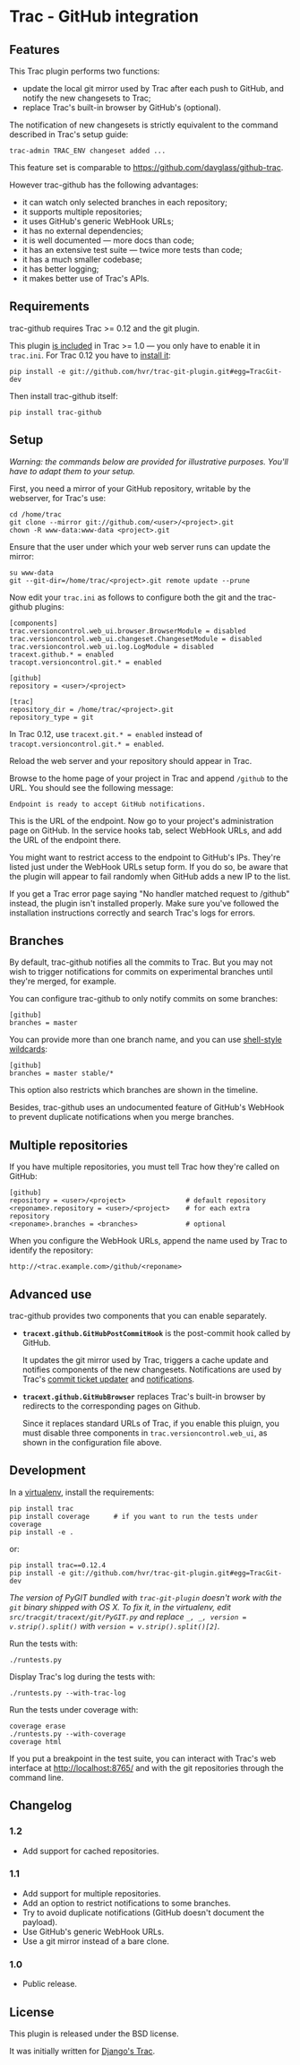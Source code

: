 Trac - GitHub integration
=========================

Features
--------

This Trac plugin performs two functions:

- update the local git mirror used by Trac after each push to GitHub, and
  notify the new changesets to Trac;
- replace Trac's built-in browser by GitHub's (optional).

The notification of new changesets is strictly equivalent to the command
described in Trac's setup guide:

    trac-admin TRAC_ENV changeset added ...

This feature set is comparable to https://github.com/davglass/github-trac.

However trac-github has the following advantages:

- it can watch only selected branches in each repository;
- it supports multiple repositories;
- it uses GitHub's generic WebHook URLs;
- it has no external dependencies;
- it is well documented — more docs than code;
- it has an extensive test suite — twice more tests than code;
- it has a much smaller codebase;
- it has better logging;
- it makes better use of Trac's APIs.

Requirements
------------

trac-github requires Trac >= 0.12 and the git plugin.

This plugin [is included](http://trac.edgewall.org/wiki/TracGit) in Trac >=
1.0 — you only have to enable it in `trac.ini`. For Trac 0.12 you have to
[install it](http://trac-hacks.org/wiki/GitPlugin):

    pip install -e git://github.com/hvr/trac-git-plugin.git#egg=TracGit-dev

Then install trac-github itself:

    pip install trac-github

Setup
-----

_Warning: the commands below are provided for illustrative purposes. You'll
have to adapt them to your setup._

First, you need a mirror of your GitHub repository, writable by the webserver,
for Trac's use:

    cd /home/trac
    git clone --mirror git://github.com/<user>/<project>.git
    chown -R www-data:www-data <project>.git

Ensure that the user under which your web server runs can update the mirror:

    su www-data
    git --git-dir=/home/trac/<project>.git remote update --prune

Now edit your `trac.ini` as follows to configure both the git and the
trac-github plugins:

    [components]
    trac.versioncontrol.web_ui.browser.BrowserModule = disabled
    trac.versioncontrol.web_ui.changeset.ChangesetModule = disabled
    trac.versioncontrol.web_ui.log.LogModule = disabled
    tracext.github.* = enabled
    tracopt.versioncontrol.git.* = enabled

    [github]
    repository = <user>/<project>

    [trac]
    repository_dir = /home/trac/<project>.git
    repository_type = git

In Trac 0.12, use `tracext.git.* = enabled` instead of
`tracopt.versioncontrol.git.* = enabled`.

Reload the web server and your repository should appear in Trac.

Browse to the home page of your project in Trac and append `/github` to the
URL. You should see the following message:

    Endpoint is ready to accept GitHub notifications.

This is the URL of the endpoint. Now go to your project's administration page
on GitHub. In the service hooks tab, select WebHook URLs, and add the URL of
the endpoint there.

You might want to restrict access to the endpoint to GitHub's IPs. They're
listed just under the WebHook URLs setup form. If you do so, be aware that the
plugin will appear to fail randomly when GitHub adds a new IP to the list.

If you get a Trac error page saying "No handler matched request to /github"
instead, the plugin isn't installed properly. Make sure you've followed the
installation instructions correctly and search Trac's logs for errors.

Branches
--------

By default, trac-github notifies all the commits to Trac. But you may not wish
to trigger notifications for commits on experimental branches until they're
merged, for example.

You can configure trac-github to only notify commits on some branches:

    [github]
    branches = master

You can provide more than one branch name, and you can use [shell-style
wildcards](http://docs.python.org/library/fnmatch):

    [github]
    branches = master stable/*

This option also restricts which branches are shown in the timeline.

Besides, trac-github uses an undocumented feature of GitHub's WebHook to
prevent duplicate notifications when you merge branches.

Multiple repositories
---------------------

If you have multiple repositories, you must tell Trac how they're called on
GitHub:

    [github]
    repository = <user>/<project>               # default repository
    <reponame>.repository = <user>/<project>    # for each extra repository
    <reponame>.branches = <branches>            # optional

When you configure the WebHook URLs, append the name used by Trac to identify
the repository:

    http://<trac.example.com>/github/<reponame>

Advanced use
------------

trac-github provides two components that you can enable separately.

- **`tracext.github.GitHubPostCommitHook`** is the post-commit hook called by
  GitHub.

  It updates the git mirror used by Trac, triggers a cache update and notifies
  components of the new changesets. Notifications are used by Trac's [commit
  ticket updater](http://trac.edgewall.org/wiki/CommitTicketUpdater) and
  [notifications](http://trac.edgewall.org/wiki/TracNotification).

- **`tracext.github.GitHubBrowser`** replaces Trac's built-in browser by
  redirects to the corresponding pages on Github.

  Since it replaces standard URLs of Trac, if you enable this pluign, you must
  disable three components in `trac.versioncontrol.web_ui`, as shown in the
  configuration file above.

Development
-----------

In a [virtualenv](http://www.virtualenv.org/), install the requirements:

    pip install trac
    pip install coverage      # if you want to run the tests under coverage
    pip install -e .

or:

    pip install trac==0.12.4
    pip install -e git://github.com/hvr/trac-git-plugin.git#egg=TracGit-dev

*The version of PyGIT bundled with `trac-git-plugin` doesn't work with
the `git` binary shipped with OS X. To fix it, in the virtualenv, edit
`src/tracgit/tracext/git/PyGIT.py` and replace `_, _, version =
v.strip().split()` with `version = v.strip().split()[2]`.*

Run the tests with:

    ./runtests.py

Display Trac's log during the tests with:

    ./runtests.py --with-trac-log

Run the tests under coverage with:

    coverage erase
    ./runtests.py --with-coverage
    coverage html

If you put a breakpoint in the test suite, you can interact with Trac's web
interface at [http://localhost:8765/](http://localhost:8765/) and with the git
repositories through the command line.

Changelog
---------

### 1.2

* Add support for cached repositories.

### 1.1

* Add support for multiple repositories.
* Add an option to restrict notifications to some branches.
* Try to avoid duplicate notifications (GitHub doesn't document the payload).
* Use GitHub's generic WebHook URLs.
* Use a git mirror instead of a bare clone.

### 1.0

* Public release.

License
-------

This plugin is released under the BSD license.

It was initially written for [Django's Trac](https://code.djangoproject.com/).
